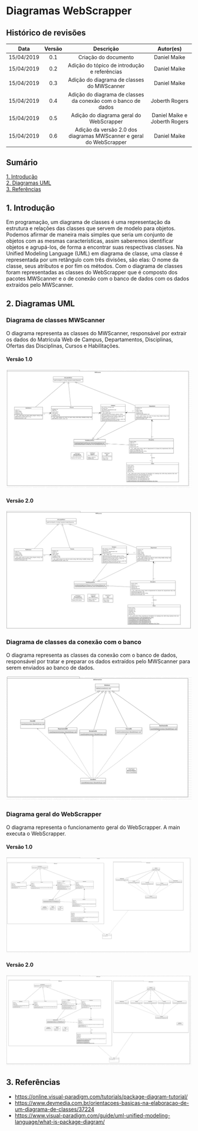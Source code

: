 # Diagramas WebScrapper

## Histórico de revisões

|   Data   |  Versão  |        Descrição       |          Autor(es)          |
|:--------:|:--------:|:----------------------:|:---------------------------:|
|15/04/2019|   0.1    | Criação do documento       |   Daniel Maike  |
|15/04/2019|   0.2    | Adição do tópico de introdução e referências       |   Daniel Maike  |
|15/04/2019|   0.3    | Adição do diagrama de classes do MWScanner     |   Daniel Maike  |
|15/04/2019|   0.4    | Adição do diagrama de classes da conexão com o banco de dados     |   Joberth Rogers |
|15/04/2019|   0.5    | Adição do diagrama geral do WebScrapper     |  Daniel Maike e Joberth Rogers |
|15/04/2019|   0.6    | Adição da versão 2.0 dos diagramas MWScanner e geral do WebScrapper     |  Daniel Maike |

## Sumário

[1. Introdução](#1-introducao) <br>
[2. Diagramas UML](#2-diagramas-uml) <br>
[3. Referências](#3-referencias)

## 1. Introdução

Em programação, um diagrama de classes é uma representação da estrutura e relações das classes que servem de modelo para objetos. Podemos afirmar de maneira mais simples que seria um conjunto de objetos com as mesmas características, assim saberemos identificar objetos e agrupá-los, de forma a encontrar suas respectivas classes. Na Unified Modeling Language (UML) em diagrama de classe, uma classe é representada por um retângulo com três divisões, são elas: O nome da classe, seus atributos e por fim os métodos.
Com o diagrama de classes foram representadas as classes do WebScrapper que é composto dos pacotes MWScanner e o de conexão com o banco de dados com os dados extraídos pelo MWScanner.

## 2. Diagramas UML

### Diagrama de classes MWScanner

O diagrama representa as classes do MWScanner, responsável por extrair os dados do Matrícula Web de Campus, Departamentos, Disciplinas, Ofertas das Disciplinas, Cursos e Habilitações.

#### Versão 1.0

![mwscanner](img/MWScanner.png)

#### Versão 2.0

![mwscannerv2](img/MWScannerv2.jpg)

### Diagrama de classes da conexão com o banco

O diagrama representa as classes da conexão com o banco de dados, responsável por tratar e preparar os dados extraídos pelo MWScanner para serem enviados ao banco de dados.

![bancoconnection](img/umlconexaobanco.png)

### Diagrama geral do WebScrapper

O diagrama representa o funcionamento geral do WebScrapper. A main executa o WebScrapper.

#### Versão 1.0

![geral](img/scannerEBanco.png)

#### Versão 2.0

![geralv2](img/scannerEBancov2.jpg)

## 3. Referências

* <https://online.visual-paradigm.com/tutorials/package-diagram-tutorial/> <br>
* <https://www.devmedia.com.br/orientacoes-basicas-na-elaboracao-de-um-diagrama-de-classes/37224> <br>
* <https://www.visual-paradigm.com/guide/uml-unified-modeling-language/what-is-package-diagram/> <br>